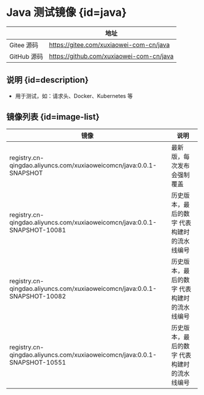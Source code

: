 # Java 测试镜像 {id=java}

|           | 地址                                       |
|-----------|------------------------------------------|
| Gitee 源码  | https://gitee.com/xuxiaowei-com-cn/java  |
| GitHub 源码 | https://github.com/xuxiaowei-com-cn/java |

## 说明 {id=description}

- 用于测试，如：请求头、Docker、Kubernetes 等

## 镜像列表 {id=image-list}

| 镜像                                                                        | 说明                     |
|---------------------------------------------------------------------------|------------------------|
| registry.cn-qingdao.aliyuncs.com/xuxiaoweicomcn/java:0.0.1-SNAPSHOT       | 最新版，每次发布会强制覆盖          |
| registry.cn-qingdao.aliyuncs.com/xuxiaoweicomcn/java:0.0.1-SNAPSHOT-10081 | 历史版本，最后的数字 代表构建时的流水线编号 |
| registry.cn-qingdao.aliyuncs.com/xuxiaoweicomcn/java:0.0.1-SNAPSHOT-10082 | 历史版本，最后的数字 代表构建时的流水线编号 |
| registry.cn-qingdao.aliyuncs.com/xuxiaoweicomcn/java:0.0.1-SNAPSHOT-10551 | 历史版本，最后的数字 代表构建时的流水线编号 |

<style>

._image_registry_cn-qingdao_aliyuncs_com_xuxiaoweicomcn_java #java + table tr th:nth-child(1), 
._image_registry_cn-qingdao_aliyuncs_com_xuxiaoweicomcn_java #java + table tr td:nth-child(1) {
    min-width: 95px;
}

._image_registry_cn-qingdao_aliyuncs_com_xuxiaoweicomcn_java #java + table tr th:nth-child(2), 
._image_registry_cn-qingdao_aliyuncs_com_xuxiaoweicomcn_java #java + table tr td:nth-child(2) {
    min-width: 310px;
}

._image_registry_cn-qingdao_aliyuncs_com_xuxiaoweicomcn_java #image-list + table tr th:nth-child(1), 
._image_registry_cn-qingdao_aliyuncs_com_xuxiaoweicomcn_java #image-list + table tr td:nth-child(1) {
    min-width: 555px;
}

._image_registry_cn-qingdao_aliyuncs_com_xuxiaoweicomcn_java #image-list + table tr th:nth-child(2), 
._image_registry_cn-qingdao_aliyuncs_com_xuxiaoweicomcn_java #image-list + table tr td:nth-child(2) {
    min-width: 315px;
}

</style>